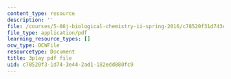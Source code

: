 ```yaml
---
content_type: resource
description: ''
file: /courses/5-08j-biological-chemistry-ii-spring-2016/c78520f31d743e442ad1182edd880fc9_q9nCI-8gYVE.pdf
file_type: application/pdf
learning_resource_types: []
ocw_type: OCWFile
resourcetype: Document
title: 3play pdf file
uid: c78520f3-1d74-3e44-2ad1-182edd880fc9
---
```

